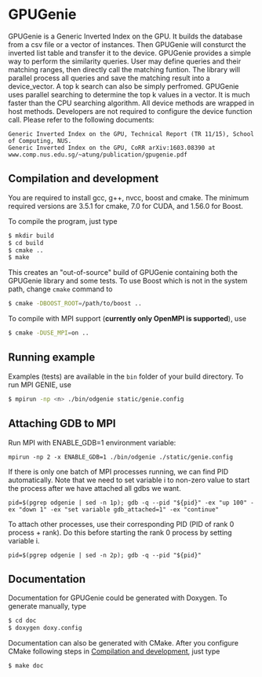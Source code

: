 # GPUGenie

GPUGenie is a Generic Inverted Index on the GPU. It builds the database from a csv file or a vector of instances. Then GPUGenie will consturct the inverted list table and transfer it to the device. GPUGenie provides a simple way to perform the similarity queries. User may define queries and their matching ranges, then directly call the matching funtion. The library will parallel process all queries and save the matching result into a device_vector. A top k search can also be simply perfromed. GPUGenie uses parallel searching to determine the top k values in a vector. It is much faster than the CPU searching algorithm. All device methods are wrapped in host methods. Developers are not required to configure the device function call. Please refer to the following documents:

```
Generic Inverted Index on the GPU, Technical Report (TR 11/15), School of Computing, NUS. 
Generic Inverted Index on the GPU, CoRR arXiv:1603.08390 at www.comp.nus.edu.sg/~atung/publication/gpugenie.pdf
```


## Compilation and development

You are required to install gcc, g++, nvcc, boost and cmake. The minimum required versions are 3.5.1 for cmake, 7.0 for CUDA, and 1.56.0 for Boost.

To compile the program, just type 

```bash
$ mkdir build
$ cd build
$ cmake ..
$ make
```

This creates an "out-of-source" build of GPUGenie containing both the GPUGenie library and some tests. To use Boost which is not in the system path, change `cmake` command to

```bash
$ cmake -DBOOST_ROOT=/path/to/boost ..
```

To compile with MPI support (**currently only OpenMPI is supported**), use

```bash
$ cmake -DUSE_MPI=on ..
```

## Running example

Examples (tests) are available in the `bin` folder of your build directory. To run MPI GENIE, use

```bash
$ mpirun -np <n> ./bin/odgenie static/genie.config
```

## Attaching GDB to MPI

Run MPI with ENABLE_GDB=1 environment variable:
```
mpirun -np 2 -x ENABLE_GDB=1 ./bin/odgenie ./static/genie.config
```

If there is only one batch of MPI processes running, we can find PID automatically. Note that we need to set variable i to non-zero value to start the process after we have attached all gdbs we want.
```
pid=$(pgrep odgenie | sed -n 1p); gdb -q --pid "${pid}" -ex "up 100" -ex "down 1" -ex "set variable gdb_attached=1" -ex "continue"
```

To attach other processes, use their corresponding PID (PID of rank 0 process + rank). Do this before starting the rank 0 process by setting variable i.
```
pid=$(pgrep odgenie | sed -n 2p); gdb -q --pid "${pid}"
```

## Documentation

Documentation for GPUGenie could be generated with Doxygen. To generate manually, type

```bash
$ cd doc
$ doxygen doxy.config
```

Documentation can also be generated with CMake. After you configure CMake following steps in [Compilation and development](#compilation-and-development), just type

```bash
$ make doc
```
